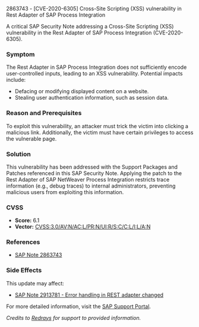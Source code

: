 2863743 - [CVE-2020-6305] Cross-Site Scripting (XSS) vulnerability in Rest Adapter of SAP Process Integration

A critical SAP Security Note addressing a Cross-Site Scripting (XSS) vulnerability in the Rest Adapter of SAP Process Integration (CVE-2020-6305).

### **Symptom**
The Rest Adapter in SAP Process Integration does not sufficiently encode user-controlled inputs, leading to an XSS vulnerability. Potential impacts include:
- Defacing or modifying displayed content on a website.
- Stealing user authentication information, such as session data.

### **Reason and Prerequisites**
To exploit this vulnerability, an attacker must trick the victim into clicking a malicious link. Additionally, the victim must have certain privileges to access the vulnerable page.

### **Solution**
This vulnerability has been addressed with the Support Packages and Patches referenced in this SAP Security Note. Applying the patch to the Rest Adapter of SAP NetWeaver Process Integration restricts trace information (e.g., debug traces) to internal administrators, preventing malicious users from exploiting this information.

### **CVSS**
- **Score:** 6.1
- **Vector:** [CVSS:3.0/AV:N/AC:L/PR:N/UI:R/S:C/C:L/I:L/A:N](https://nvd.nist.gov/vuln-metrics/cvss/v3-calculator?vector=CVSS:3.0/AV:N/AC:L/PR:N/UI:R/S:C/C:L/I:L/A:N)

### **References**
- [SAP Note 2863743](https://me.sap.com/notes/2863743)

### **Side Effects**
This update may affect:
- [SAP Note 2913781 - Error handling in REST adapter changed](https://me.sap.com/notes/2913781)

For more detailed information, visit the [SAP Support Portal](https://me.sap.com/notes/2863743).

*Credits to [Redrays](https://redrays.io) for support to provided information.*